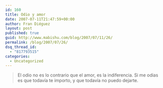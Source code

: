 ```yaml
---
id: 160
title: Odio y amor
date: 2007-07-11T21:47:59+00:00
author: Fran Diéguez
layout: post
published: true
guid: http://www.mabishu.com/blog/2007/07/11/26/
permalink: /blog/2007/07/26/
dsq_thread_id:
  - "817793515"
categories:
  - Uncategorized
---
```

<blockquote>El odio no es lo contrario que el amor, es la indiferencia. Si me odias es que todav&iacute;a te importo, y que todav&iacute;a no puedo dejarte. </blockquote>